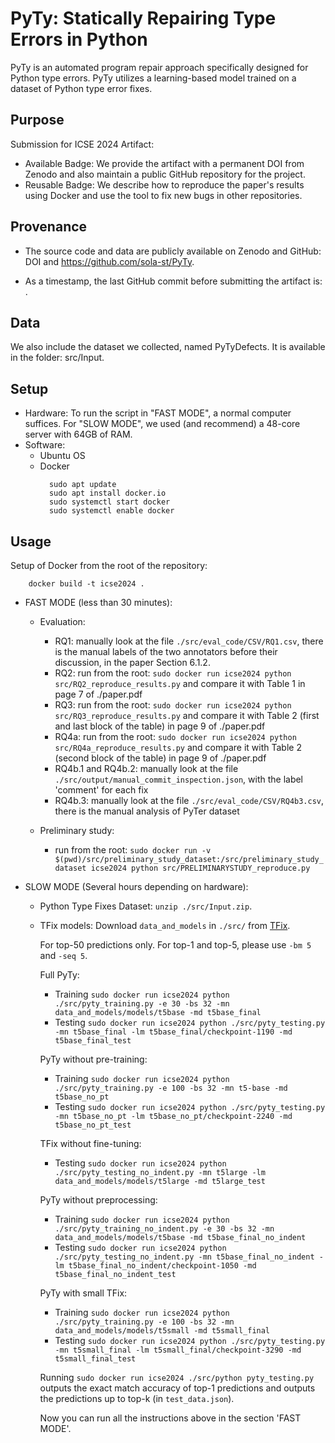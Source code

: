 # PyTy: Statically Repairing Type Errors in Python
PyTy is an automated program repair approach specifically designed for Python type errors. PyTy utilizes a learning-based model trained on a dataset of Python type error fixes.

## Purpose
Submission for ICSE 2024 Artifact:
- Available Badge: We provide the artifact with a permanent DOI from Zenodo and also maintain a public GitHub repository for the project.
- Reusable Badge: We describe how to reproduce the paper's results using Docker and use the tool to fix new bugs in other repositories.

## Provenance
- The source code and data are publicly available on Zenodo and GitHub: DOI and https://github.com/sola-st/PyTy.

- As a timestamp, the last GitHub commit before submitting the artifact is: .

## Data
We also include the dataset we collected, named PyTyDefects. It is available in the folder: src/Input.

## Setup
- Hardware: To run the script in "FAST MODE", a normal computer suffices. For "SLOW MODE", we used (and recommend) a 48-core server with 64GB of RAM.
- Software: 
  - Ubuntu OS 
  - Docker
    ```
      sudo apt update
      sudo apt install docker.io
      sudo systemctl start docker
      sudo systemctl enable docker
    ```

## Usage
Setup of Docker from the root of the repository:
  ```
      docker build -t icse2024 .
  ```

- FAST MODE (less than 30 minutes):

  - Evaluation:
    - RQ1: manually look at the file `./src/eval_code/CSV/RQ1.csv`, there is the manual labels of the two annotators before their discussion, in the paper Section 6.1.2.
    - RQ2: run from the root: `sudo docker run icse2024 python src/RQ2_reproduce_results.py` and compare it with Table 1 in page 7 of ./paper.pdf
    - RQ3: run from the root: `sudo docker run icse2024 python src/RQ3_reproduce_results.py` and compare it with Table 2 (first and last block of the table) in page 9 of ./paper.pdf
    - RQ4a: run from the root: `sudo docker run icse2024 python src/RQ4a_reproduce_results.py` and compare it with Table 2 (second block of the table) in page 9 of ./paper.pdf
    - RQ4b.1 and RQ4b.2: manually look at the file `./src/output/manual_commit_inspection.json`, with the label 'comment' for each fix
    - RQ4b.3: manually look at the file `./src/eval_code/CSV/RQ4b3.csv`, there is the manual analysis of PyTer dataset

  
  - Preliminary study:
    - run from the root: `sudo docker run -v $(pwd)/src/preliminary_study_dataset:/src/preliminary_study_dataset icse2024 python src/PRELIMINARYSTUDY_reproduce.py`


- SLOW MODE (Several hours depending on hardware):
  - Python Type Fixes Dataset: `unzip ./src/Input.zip`.
  - TFix models: Download `data_and_models` in `./src/` from [TFix](https://github.com/eth-sri/TFix).

    For top-50 predictions only. For top-1 and top-5, please use `-bm 5` and `-seq 5`.

    Full PyTy:
    - Training
      `sudo docker run icse2024 python ./src/pyty_training.py -e 30 -bs 32 -mn data_and_models/models/t5base -md t5base_final`
    - Testing
      `sudo docker run icse2024 python ./src/pyty_testing.py -mn t5base_final -lm t5base_final/checkpoint-1190 -md t5base_final_test`

    PyTy without pre-training:
    - Training
    `sudo docker run icse2024 python ./src/pyty_training.py -e 100 -bs 32 -mn t5-base -md t5base_no_pt`
    - Testing
    `sudo docker run icse2024 python ./src/pyty_testing.py -mn t5base_no_pt -lm t5base_no_pt/checkpoint-2240 -md t5base_no_pt_test`

    TFix without fine-tuning:
    - Testing
    `sudo docker run icse2024 python ./src/pyty_testing_no_indent.py -mn t5large -lm data_and_models/models/t5large -md t5large_test`

    PyTy without preprocessing:
    - Training
    `sudo docker run icse2024 python ./src/pyty_training_no_indent.py -e 30 -bs 32 -mn data_and_models/models/t5base -md t5base_final_no_indent`
    - Testing
    `sudo docker run icse2024 python ./src/pyty_testing_no_indent.py -mn t5base_final_no_indent -lm t5base_final_no_indent/checkpoint-1050 -md t5base_final_no_indent_test`

    PyTy with small TFix:
    - Training
    `sudo docker run icse2024 python ./src/pyty_training.py -e 100 -bs 32 -mn data_and_models/models/t5small -md t5small_final`
    - Testing
    `sudo docker run icse2024 python ./src/pyty_testing.py -mn t5small_final -lm t5small_final/checkpoint-3290 -md t5small_final_test`

    Running `sudo docker run icse2024 ./src/python pyty_testing.py` outputs the exact match accuracy of top-1 predictions and outputs the predictions up to top-k (in `test_data.json`).

    Now you can run all the instructions above in the section 'FAST MODE'.